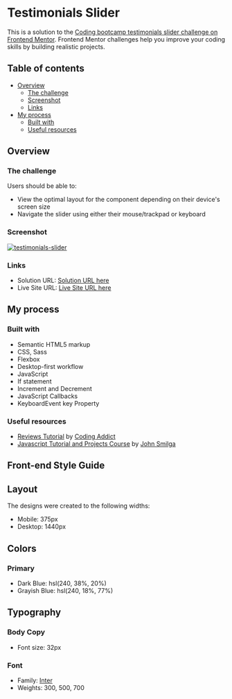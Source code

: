 # Testimonials Slider

This is a solution to the [Coding bootcamp testimonials slider challenge on Frontend Mentor](https://www.frontendmentor.io/challenges/coding-bootcamp-testimonials-slider-4FNyLA8JL). Frontend Mentor challenges help you improve your coding skills by building realistic projects. 

## Table of contents

- [Overview](#overview)
  - [The challenge](#the-challenge)
  - [Screenshot](#screenshot)
  - [Links](#links)
- [My process](#my-process)
  - [Built with](#built-with)
  - [Useful resources](#useful-resources)

## Overview

### The challenge

Users should be able to:

- View the optimal layout for the component depending on their device's screen size
- Navigate the slider using either their mouse/trackpad or keyboard

### Screenshot

[![testimonials-slider](https://user-images.githubusercontent.com/20262557/184805465-09881bb4-fc19-479b-aed3-60e95d7c0a67.JPG)](https://joemar-ceneza.github.io/testimonials-slider/)

### Links

- Solution URL: [Solution URL here](https://github.com/joemar-ceneza/testimonials-slider)
- Live Site URL: [Live Site URL here](https://joemar-ceneza.github.io/testimonials-slider/)

## My process

### Built with

- Semantic HTML5 markup
- CSS, Sass
- Flexbox
- Desktop-first workflow
- JavaScript
- If statement
- Increment and Decrement
- JavaScript Callbacks
- KeyboardEvent key Property

### Useful resources

- [Reviews Tutorial](https://www.youtube.com/watch?v=c5SIG7Ie0dM&t=421s) by [Coding Addict](https://www.youtube.com/channel/UCMZFwxv5l-XtKi693qMJptA)
- [Javascript Tutorial and Projects Course](https://www.udemy.com/course/javascript-tutorial-for-beginners-w/) by [John Smilga](https://www.johnsmilga.com/)

## Front-end Style Guide

## Layout

The designs were created to the following widths:

- Mobile: 375px
- Desktop: 1440px

## Colors

### Primary

- Dark Blue: hsl(240, 38%, 20%)
- Grayish Blue: hsl(240, 18%, 77%)

## Typography

### Body Copy

- Font size: 32px

### Font

- Family: [Inter](https://fonts.google.com/specimen/Inter)
- Weights: 300, 500, 700
